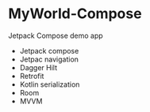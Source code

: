 # MyWorld-Compose

Jetpack Compose demo app

- Jetpack compose
- Jetpac navigation
- Dagger Hilt
- Retrofit
- Kotlin serialization
- Room
- MVVM
